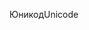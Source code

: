 <span data-ttu-id="2935f-101">Юникод</span><span class="sxs-lookup"><span data-stu-id="2935f-101">Unicode</span></span>